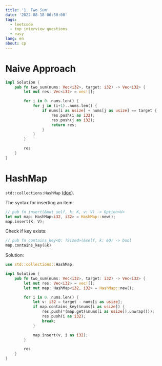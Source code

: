 ```yaml
---
title: '1. Two Sum'
date: '2022-08-18 06:50:00'
tags:
  - leetcode
  - top interview questions
  - easy
lang: en
about: cp
---
```


# Naive Approach

```rust
impl Solution {
    pub fn two_sum(nums: Vec<i32>, target: i32) -> Vec<i32> {
        let mut res: Vec<i32> = vec![];

        for i in 0..nums.len() {
            for j in (i+1)..nums.len() {
                if nums[i as usize] + nums[j as usize] == target {
                    res.push(i as i32);
                    res.push(j as i32);
                    return res;
                }
            }
        }

        res
    }
}
```

# HashMap

`std::collections:HashMap` ([doc](https://doc.rust-lang.org/std/collections/struct.HashMap.html)).

The syntax for inserting an item:

```rust
// pub fn insert(&mut self, k: K, v: V) -> Option<V>
let mut map: HashMap<i32, i32> = HashMap::new();
map.insert(K, V);
```

Check if key exists:

```rust
// pub fn contains_key<Q: ?Sized>(&self, k: &Q) -> bool
map.contains_key(&k)
```

Solution:

```rust
use std::collections::HashMap;

impl Solution {
    pub fn two_sum(nums: Vec<i32>, target: i32) -> Vec<i32> {
        let mut res: Vec<i32> = vec![];
        let mut map: HashMap<i32, i32> = HashMap::new();

        for i in 0..nums.len() {
            let v: i32 = target - nums[i as usize];
            if map.contains_key(&nums[i as usize]) {
                res.push(*(map.get(&nums[i as usize]).unwrap()));
                res.push(i as i32);
                break;
            }

            map.insert(v, i as i32);
        }

        res
    }
}
```

